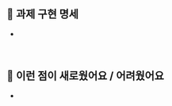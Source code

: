 <!-- PR의 제목은 "[N주차] 1bowl 과제 제출" 로 ~~ -->

<!-- 어떤 과제를 구현했는지 적어주세요! -->

## 🍙 과제 구현 명세

-

<br />

<!-- 과제를 진행하며 새로웠던 것 또는 어려웠던 것, 아니면 둘 다 적어주셔도 좋아요 -->

## 🍚 이런 점이 새로웠어요 / 어려웠어요

-
